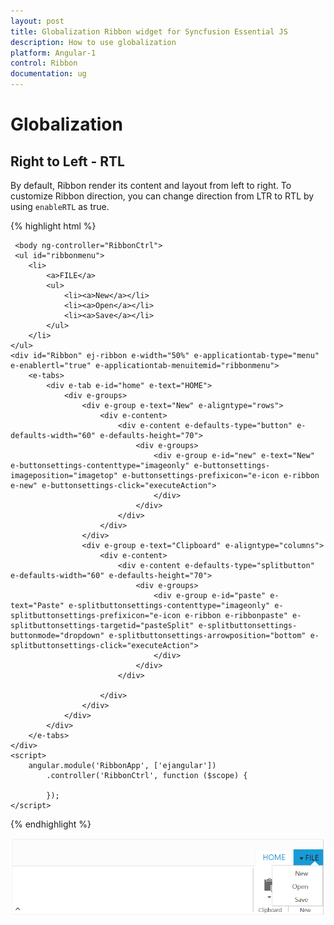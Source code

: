 ```yaml
---
layout: post
title: Globalization Ribbon widget for Syncfusion Essential JS
description: How to use globalization 
platform: Angular-1
control: Ribbon
documentation: ug
---
```

# Globalization

## Right to Left - RTL

By default, Ribbon render its content and layout from left to right. To customize Ribbon direction, you can change direction from LTR to RTL by using `enableRTL` as true.

{% highlight html %}

     <body ng-controller="RibbonCtrl">
     <ul id="ribbonmenu">
        <li>
            <a>FILE</a>
            <ul>
                <li><a>New</a></li>
                <li><a>Open</a></li>
                <li><a>Save</a></li>
            </ul>
        </li>
    </ul>
    <div id="Ribbon" ej-ribbon e-width="50%" e-applicationtab-type="menu" e-enablertl="true" e-applicationtab-menuitemid="ribbonmenu">
        <e-tabs>
            <div e-tab e-id="home" e-text="HOME">
                <div e-groups>
                    <div e-group e-text="New" e-aligntype="rows">
                        <div e-content>
                            <div e-content e-defaults-type="button" e-defaults-width="60" e-defaults-height="70">
                                <div e-groups>
                                    <div e-group e-id="new" e-text="New" e-buttonsettings-contenttype="imageonly" e-buttonsettings-imageposition="imagetop" e-buttonsettings-prefixicon="e-icon e-ribbon e-new" e-buttonsettings-click="executeAction">
                                    </div>
                                </div>
                            </div>
                        </div>
                    </div>
                    <div e-group e-text="Clipboard" e-aligntype="columns">
                        <div e-content>
                            <div e-content e-defaults-type="splitbutton" e-defaults-width="60" e-defaults-height="70">
                                <div e-groups>
                                    <div e-group e-id="paste" e-text="Paste" e-splitbuttonsettings-contenttype="imageonly" e-splitbuttonsettings-prefixicon="e-icon e-ribbon e-ribbonpaste" e-splitbuttonsettings-targetid="pasteSplit" e-splitbuttonsettings-buttonmode="dropdown" e-splitbuttonsettings-arrowposition="bottom" e-splitbuttonsettings-click="executeAction">
                                    </div>
                                </div>
                            </div>

                        </div>
                    </div>
                </div>
            </div>
        </e-tabs>
    </div>
    <script>
        angular.module('RibbonApp', ['ejangular'])
            .controller('RibbonCtrl', function ($scope) {

            });
    </script>

</body>

{% endhighlight %}

![](Globalizationandlocalization_images/Globalizationandlocalization._img1.png)


